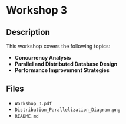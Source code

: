 # Workshop 3

## Description

This workshop covers the following topics:

- **Concurrency Analysis**
- **Parallel and Distributed Database Design** 
- **Performance Improvement Strategies** 


## Files

- `Workshop_3.pdf`
- `Distribution_Parallelization_Diagram.png`
- `README.md`


